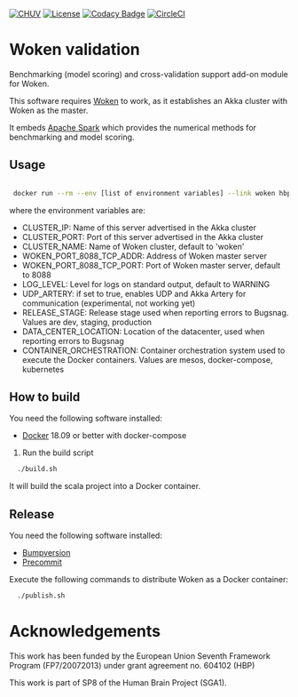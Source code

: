 [![CHUV](https://img.shields.io/badge/CHUV-LREN-AF4C64.svg)](https://www.unil.ch/lren/en/home.html) [![License](https://img.shields.io/badge/license-AGPL--3.0-blue.svg)](https://github.com/LREN-CHUV/woken-validation/blob/master/LICENSE) [![Codacy Badge](https://api.codacy.com/project/badge/Grade/77016dbdd3544d17b849eb5a79a61a37)](https://www.codacy.com/app/hbp-mip/woken-validation?utm_source=github.com&amp;utm_medium=referral&amp;utm_content=HBPMedical/woken-validation&amp;utm_campaign=Badge_Grade) [![CircleCI](https://circleci.com/gh/HBPMedical/woken-validation.svg?style=svg)](https://circleci.com/gh/HBPMedical/woken-validation)

# Woken validation

Benchmarking (model scoring) and cross-validation support add-on module for Woken.

This software requires [Woken](https://github.com/LREN-CHUV/woken) to work, as it establishes an Akka cluster with Woken as the master.

It embeds [Apache Spark](http://spark.apache.org/) which provides the numerical methods for benchmarking and model scoring.

## Usage

```sh

 docker run --rm --env [list of environment variables] --link woken hbpmip/woken-validation:2.6.1

```

where the environment variables are:

* CLUSTER_IP: Name of this server advertised in the Akka cluster
* CLUSTER_PORT: Port of this server advertised in the Akka cluster
* CLUSTER_NAME: Name of Woken cluster, default to 'woken'
* WOKEN_PORT_8088_TCP_ADDR: Address of Woken master server
* WOKEN_PORT_8088_TCP_PORT: Port of Woken master server, default to 8088
* LOG_LEVEL: Level for logs on standard output, default to WARNING
* UDP_ARTERY: if set to true, enables UDP and Akka Artery for communication (experimental, not working yet)
* RELEASE_STAGE: Release stage used when reporting errors to Bugsnag. Values are dev, staging, production
* DATA_CENTER_LOCATION: Location of the datacenter, used when reporting errors to Bugsnag
* CONTAINER_ORCHESTRATION: Container orchestration system used to execute the Docker containers. Values are mesos, docker-compose, kubernetes

## How to build

You need the following software installed:

* [Docker](https://www.docker.com/) 18.09 or better with docker-compose

1. Run the build script

```sh
  ./build.sh
```
It will build the scala project into a Docker container.

## Release

You need the following software installed:

* [Bumpversion](https://github.com/peritus/bumpversion)
* [Precommit](http://pre-commit.com/)

Execute the following commands to distribute Woken as a Docker container:

```sh
  ./publish.sh
```

# Acknowledgements

This work has been funded by the European Union Seventh Framework Program (FP7/2007­2013) under grant agreement no. 604102 (HBP)

This work is part of SP8 of the Human Brain Project (SGA1).

